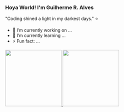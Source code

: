 ### Hoya World! I'm Guilherme R. Alves


"Coding shined a light in my darkest days." ⭐


- 🔭 I’m currently working on ...
- 🌱 I’m currently learning ...
- ⚡ Fun fact: ...
<div>
  <a href="https://github.com/athena272">
  <img height="180em" src="https://github-readme-stats.vercel.app/api?username=athena272&show_icons=true&theme=dark&include_all_commits=true&count_private=true"/>
  <img height="180em" src="https://github-readme-stats.vercel.app/api/top-langs/?username=athena272&layout=compact&langs_count=7&theme=dark"/>
</div>
